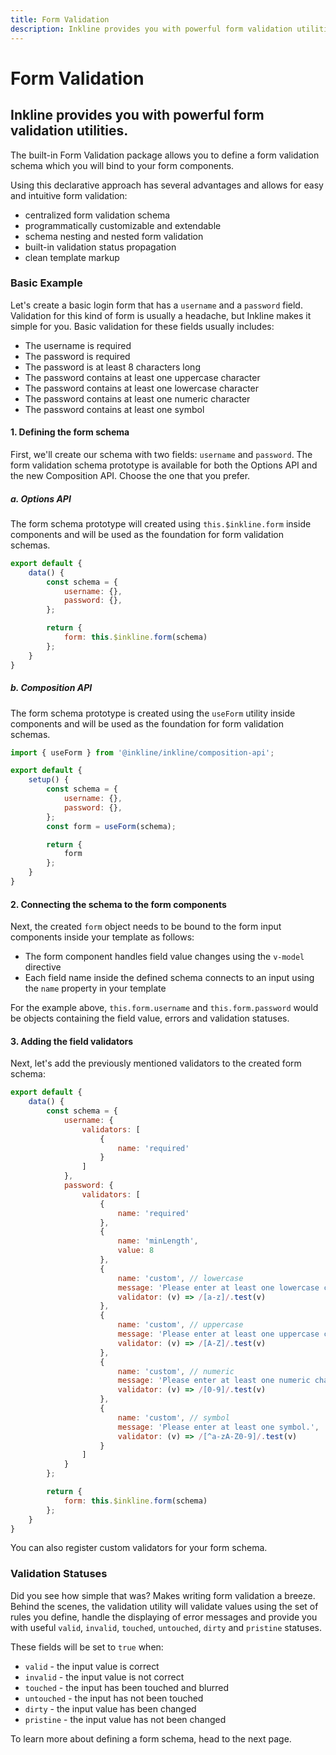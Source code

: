 ```yaml
---
title: Form Validation
description: Inkline provides you with powerful form validation utilities. 
---
```


<script setup>
import * as examples from '../../../../examples/forms/validation'
</script>

# Form Validation
## Inkline provides you with powerful form validation utilities. 

The built-in Form Validation package allows you to define a form validation schema which you will bind to your form components. 

Using this declarative approach has several advantages and allows for easy and intuitive form validation:
- centralized form validation schema
- programmatically customizable and extendable
- schema nesting and nested form validation
- built-in validation status propagation
- clean template markup

### Basic Example
Let's create a basic login form that has a `username` and a `password` field. Validation for this kind of form is usually a headache, but Inkline makes it simple for you. Basic validation for these fields usually includes:
- The username is required
- The password is required
- The password is at least 8 characters long
- The password contains at least one uppercase character
- The password contains at least one lowercase character 
- The password contains at least one numeric character 
- The password contains at least one symbol

#### 1. Defining the form schema
First, we'll create our schema with two fields: `username` and `password`. The form validation schema prototype is available for both the Options API and the new Composition API. Choose the one that you prefer. 

##### a. Options API
The form schema prototype will created using `this.$inkline.form` inside components and will be used as the foundation for form validation schemas.

~~~js
export default {
    data() {
        const schema = {
            username: {},
            password: {},
        };

        return {
            form: this.$inkline.form(schema)
        };   
    }       
}       
~~~
 
##### b. Composition API 

The form schema prototype is created using the `useForm` utility inside components and will be used as the foundation for form validation schemas.

~~~js
import { useForm } from '@inkline/inkline/composition-api';

export default {
    setup() {
        const schema = {
            username: {},
            password: {},
        };
        const form = useForm(schema);

        return {
            form
        };   
    }       
}       
~~~

#### 2. Connecting the schema to the form components

Next, the created `form` object needs to be bound to the form input components inside your template as follows:
 - The form component handles field value changes using the `v-model` directive
 - Each field name inside the defined schema connects to an input using the `name` property in your template

<example :component="examples.IFormValidationBasicBindingExample" :html="examples.IFormValidationBasicBindingExampleHTML" :js="examples.IFormValidationBasicBindingExampleJS"></example>

For the example above, `this.form.username` and `this.form.password` would be objects containing the field value, errors and validation statuses.

#### 3. Adding the field validators

Next, let's add the previously mentioned validators to the created form schema:

~~~js
export default {
    data() {
        const schema = {
            username: {
                validators: [
                    { 
                        name: 'required' 
                    }
                ]
            },
            password: {
                validators: [
                    { 
                        name: 'required' 
                    },
                    { 
                        name: 'minLength', 
                        value: 8 
                    },
                    {
                        name: 'custom', // lowercase
                        message: 'Please enter at least one lowercase character.',
                        validator: (v) => /[a-z]/.test(v)
                    },
                    {
                        name: 'custom', // uppercase
                        message: 'Please enter at least one uppercase character.',
                        validator: (v) => /[A-Z]/.test(v)
                    },
                    {
                        name: 'custom', // numeric
                        message: 'Please enter at least one numeric character.',
                        validator: (v) => /[0-9]/.test(v)
                    },
                    {
                        name: 'custom', // symbol
                        message: 'Please enter at least one symbol.',
                        validator: (v) => /[^a-zA-Z0-9]/.test(v)
                    }
                ]
            }
        };

        return {
            form: this.$inkline.form(schema)
        };   
    }       
}       
~~~

<example :component="examples.IFormValidationBasicValidatorsExample" :html="examples.IFormValidationBasicValidatorsExampleHTML" :js="examples.IFormValidationBasicValidatorsExampleJS"></example>

You can also register custom validators for your form schema.

### Validation Statuses
Did you see how simple that was? Makes writing form validation a breeze. Behind the scenes, the validation utility will validate values using the set of rules you define, handle the displaying of error messages and provide you with useful `valid`, `invalid`, `touched`, `untouched`, `dirty` and `pristine` statuses. 

These fields will be set to `true` when:

- `valid` - the input value is correct
- `invalid` - the input value is not correct
- `touched` - the input has been touched and blurred
- `untouched` - the input has not been touched
- `dirty` - the input value has been changed
- `pristine` - the input value has not been changed

To learn more about defining a form schema, head to the next page.
